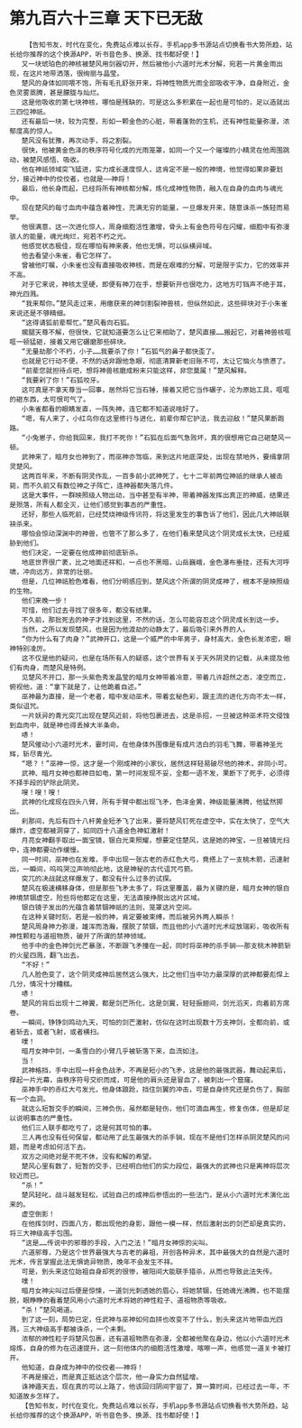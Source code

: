 # 第九百六十三章 天下已无敌
        【告知书友，时代在变化，免费站点难以长存，手机app多书源站点切换看书大势所趋，站长给你推荐的这个换源APP，听书音色多、换源、找书都好使！】
       又一块琥珀色的神核被楚风用剑器切开，然后被他小六道时光术分解，宛若一片黄金雨出现，在这片地带洒落，很绚丽与晶莹。
       楚风的身体如同喂不饱，所有毛孔舒张开来，将神性物质光雨全部吸收干净，自身附近，金色灵雾蒸腾，甚是朦胧与灿烂。
       这是他吸收的第七块神核，哪怕是残缺的，可是这么多积累在一起也是可怕的，足以造就出三四位神祇。
       还有最后一块，较为完整，形如一颗金色的心脏，带着蓬勃的生机，还有神性能量弥漫，浓郁度高的惊人。
       楚风没有犹豫，再次动手，将之割裂。
       很快，他被黄金色泽的秩序符号化成的光雨笼罩，如同一个又一个璀璨的小精灵在他周围跳动，被楚风感悟、吸收。
       他在神祇领域突飞猛进，实力成长速度惊人，这肯定不是一般的神境，他觉得如果非要划分，接近神中的佼佼者，也就是——神将！
       最后，他长身而起，已经将所有神核都分解，炼化成神性物质，融入在自身的血肉与魂光中。
       现在楚风的每寸血肉中蕴含着神性，充满无穷的能量，一旦爆发开来，随意诛杀一族轻而易举。
       他很满意，这一次进化惊人，周身细胞活性激增，骨头上有金色符号在闪耀，细胞中有弥漫骇人的能量，魂光绚烂，宛若不朽之光。
       他感觉状态极佳，现在哪怕有神来袭，他也无惧，可以纵横异域。
       他去看望小朱雀，看它怎样了。
       曾被他叮嘱，小朱雀也没有直接吸收神核，而是在艰难的分解，可是限于实力，它的效率并不高。
       对于它来说，神核太坚硬，即便有神刀在手，想要斩开也很吃力，这地方叮铛声不绝于耳，神光四溅。
       “我来帮你。”楚风走过来，用缴获来的神剑割裂神兽核，但纵然如此，这些碎块对于小朱雀来说还是不够精细。
       “这得请狐前辈帮忙。”楚风看向石狐。
       瘸腿天尊不解，但很快，它就知道要怎么让它来相助了，楚风直接……搬起它，对着神兽核哐哐一顿猛砸，接着又用它碾磨那些碎块。
       “无量劫那个不朽，小子……我要杀了你！”石狐气的鼻子都快歪了。
       也就是它行动不便，不然的话非跟他急眼，彻底清算新老旧账不可，太让它恼火与愤懑了。
       “前辈您就担待点吧，想将神兽核磨成粉末只能这样，非您莫属！”楚风解释。
       “我要剁了你！”石狐咬牙。
       这可真是不拿天尊当一回事，居然将它当石锤，接着又把它当作碾子，沦为原始工具，哐哐的砸东西，太可恨可气了。
       小朱雀都看的眼睛发直，一阵失神，连它都不知道说啥好了。
       “嗯，有人来了，小红鸟你在这里修行与进化，前辈你帮它护法，我去迎敌！”楚风果断跑路。
       “小兔崽子，你给我回来，我打不死你！”石狐在后面气急败坏，真的很想用它自己砸楚风一顿。
       武神来了，暗月女也神到了，而巫神亦驾临，来到这片地底深处，出现在禁地外，要缉拿阴灵楚风。
       这两百年来，不断有阴灵作乱，一百多前小武神死了，七十二年前两位神祇的继承人被击毙，而不久前又有数位神之子阵亡，连神器都失落几件。
       这是大事件，一群映照级人物出动，当中甚至有半神，带着神器发挥出真正的神威，结果还是殒落，所有人都全灭，让他们感觉到事态的严重性。
       还好，那些人临死前，已经焚烧神级传讯符，将这里发生的事告诉了他们，因此几大神祇联袂杀来。
       哪怕会惊动深渊中的神兽，也管不了那么多了，在他们看来楚风这个阴灵成长太快，已经威胁到他们。
       他们决定，一定要在他成神前彻底斩杀。
       地底世界很广袤，比之地面还祥和，一点也不黑暗，山岳巍峨，金色瀑布垂挂，还有大河呼啸，冲向远方，非常的壮丽。
       但是，几位神祇脸色难看，他们分明感应到，楚风这个所谓的阴灵成神了，根本不是映照级的生物。
       他们来晚一步！
       可惜，他们过去寻找了很多年，都没有结果。
       不久前，那批死去的神子才找到这里，不然的话，怎么可能容忍这个阴灵成长到这一步。
       当然，之所以发现楚风，也是因为他渡劫的动静太了，最后吸引来外界的人。
       “你为什么有了肉身？”武神开口，这是一个威严的中年男子，身材高大，金色长发浓密，眼神特别凌厉。
       这不仅是他的疑问，也是在场所有人的疑惑，这个世界有关于天外阴灵的记载，从未提及他们有肉身，而楚风是特例。
       见楚风不开口，那一头紫色秀发晶莹的暗月女神带着冷意，带着几许超然之态，凌空而立，俯视他，道：“拿下就是了，让他跪着自述。”
       巫神最为直接，是一个老者，暗中发动巫术，带着玄秘色彩，跟主流的进化方向不太一样，类似诅咒。
       一片妖异的青光突兀出现在楚风近前，将他包裹进去，这是杀招，一旦被这种巫术符文侵蚀到血肉中，就是神也得丢掉大半条命。
       哧！
       楚风催动小六道时光术，霎时间，在他身体外围像是有成片洁白的羽毛飞舞，带着神圣光辉，斩尽青光。
       “嗯？！”巫神一惊，这才是一个刚成神的小家伙，居然这样轻易破尽他的神术，非同小可。
       武神、暗月女神也都神目如电，第一时间发现不妥，全都一语不发，果断下了死手，必须得不择手段的铲除此阴灵。
       嗖！嗖！嗖！
       武神的化成现在四头八臂，所有手臂中都出现飞矛，色泽金黄，神级能量沸腾，他猛然掷出。
       刹那间，先后有四十八杆黄金短矛飞了出来，要将楚风钉死在虚空中，实在太快了，空气大爆炸，虚空都被洞穿了，如同四十八道金色神虹激射！
       月亮女神翻手取出一面宝镜，银白光束照耀，想要定住楚风，这是她的神宝，一旦被镜光扫中，连神都要动作缓慢。
       同一时间，巫神也在发难，手中出现一张古老的赤红色大弓，竟搭上了一支桃木箭，迅速射出，一瞬间，呜呜哭泣声响彻此地，这是神秘的古代诅咒弓箭。
       突兀的决战就这样爆发了，都没有什么过多的试探。
       楚风在极速横移身体，但是那些飞矛太多了，将这里覆盖，最为关键的是，暗月女神的银白神境禁锢虚空，险些将他都定在这里，无法直接挣脱出这片区域。
       银白镜子发出的光蕴含着禁锢神祇的法则，笼罩这片空间。
       在这种关键时刻，若是一般的神，肯定要被束缚，而后被另外两人瞬杀！
       楚风周身神力弥漫，雄浑而浩瀚，摆脱了禁锢，而且他的小六道时光术绽放瑞彩，吸收所有神性颗粒与道祖物质，破开了所谓的禁神领域。
       他手中的金色神剑光芒暴涨，不断跟飞矛撞在一起，同时将巫神的杀手锏——那支桃木神箭斩的火星四溅，翻飞出去。
       “不好！”
       几人脸色变了，这个阴灵成神后居然这么强大，比之他们当中功力最深厚的武神都要彪悍上几分，情况十分糟糕。
       哧！
       楚风的背后出现十二神翼，都是剑芒所化，这是剑翼，轻轻振翅间，剑光滔天，向着前方席卷。
       一瞬间，铮铮剑鸣动九天，可怕的剑芒激射，仿似在这时出现数十万支神剑，全都向前，或者斩去，或者飞射，或者横扫。
       噗！
       暗月女神中剑，一条雪白的小臂几乎被斩落下来，血流如注。
       当！
       武神格挡，手中出现一杆金色战矛，不再是短小的飞矛，这是他的最强武器，舞动起来后，撑起一片光幕，由秩序符号交织而成，可是他的肩头还是冒血了，被刺出一个窟窿。
       巫神手中的赤红大弓发光，他身体踉跄，挡住剑翼的冲击，可是自身终究还是负伤了，胸部有一个血洞。
       就这么短暂交手的瞬间，三神负伤，虽然都是轻伤，他们可滴血再生，修复伤体，但是却足以说明事态的严重性。
       他们三人联手都吃亏了，这是何其可怕的事。
       三人再也没有任何保留，都动用了此生最强大的杀手锏，现在不是他们怎样杀阴灵楚风的问题，而是考虑如何活下去。
       双方之间绝对是不死不休，没有和解的希望。
       楚风心里有数了，短暂的交手，已经明白他们的实力段位，最强大的武神也只是离神将层次较近而已。
       “杀！”
       楚风轻叱，战斗越发轻松，试验自己的成神后参悟出的一些法门，是从小六道时光术演化出来的。
       虚空倒影！
       在他挥剑时，四面八方，都出现他的身影，跟他一模一样，然后激射出的剑芒却是真实的，将三大神级高手包围。
       “这是……传说中的邪尊的手段，入门之法！”暗月女神惊的尖叫。
       六道邪尊，乃是这个世界最强大与古老的鼻祖，开创各种异术，其中最强大的自然是六道时光术，传言掌握此法无惧诡异物质，晚年不会发生不祥。
       可是，到头来这位始祖自身却死的很惨，被阳间大能联手猎杀，从而也导致此法失传。
       噗！
       暗月女神尖叫过后便是惊悚，一道剑光刺透她的眉心，将她禁锢，任她魂光沸腾，也不能摆脱，眼睁睁的看着楚风用小六道时光术将她的神性粒子、道祖物质等吸收。
       “杀！”楚风喝道。
       到了这一刻，局势已定，任武神与巫神如何血拼也改变不了什么，到头来这片地带血光四溅，三大神级高手都被诛杀，一个未剩。
       浓郁的神性粒子将楚风包裹，还有道祖物质在弥漫，全都被他聚在身边，他以小六道时光术熔炼，自身的修为在迅速提升，这一刻他体内的细胞活性激增，喀嚓一声，他感觉一道关卡被打开。
       他知道，自身成为神中的佼佼者——神将！
       不再是接近，而是真正抵达这个层次，他一身实力自然猛增。
       诛神遁天去，现在真的可以上路了，他该回归阴间宇宙了，算一算时间，已经过去一年，不知道故乡怎样了。
       【告知书友，时代在变化，免费站点难以长存，手机app多书源站点切换看书大势所趋，站长给你推荐的这个换源APP，听书音色多、换源、找书都好使！】